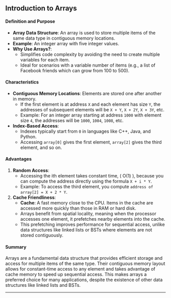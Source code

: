 ## Introduction to Arrays

#### Definition and Purpose
- **Array Data Structure**: An array is used to store multiple items of the same data type in contiguous memory locations.
- **Example**: An integer array with five integer values.
- **Why Use Arrays?**:
  - Simplifies code complexity by avoiding the need to create multiple variables for each item.
  - Ideal for scenarios with a variable number of items (e.g., a list of Facebook friends which can grow from 100 to 500).

#### Characteristics
- **Contiguous Memory Locations**: Elements are stored one after another in memory.
  - If the first element is at address `X` and each element has size `Y`, the addresses of subsequent elements will be `X + Y`, `X + 2Y`, `X + 3Y`, etc.
  - Example: For an integer array starting at address `1000` with element size `4`, the addresses will be `1000`, `1004`, `1008`, etc.
- **Index-Based Access**:
  - Indexes typically start from `0` in languages like C++, Java, and Python.
  - Accessing `array[0]` gives the first element, `array[2]` gives the third element, and so on.

#### Advantages
1. **Random Access**:
   - Accessing the ith element takes constant time, \( O(1) \), because you can compute the address directly using the formula `X + i * Y`.
   - Example: To access the third element, you compute `address of array[2] = X + 2 * Y`.
2. **Cache Friendliness**:
   - **Cache**: A fast memory close to the CPU. Items in the cache are accessed more quickly than those in RAM or hard disk.
   - Arrays benefit from spatial locality, meaning when the processor accesses one element, it prefetches nearby elements into the cache.
   - This prefetching improves performance for sequential access, unlike data structures like linked lists or BSTs where elements are not stored contiguously.

#### Summary
Arrays are a fundamental data structure that provides efficient storage and access for multiple items of the same type. Their contiguous memory layout allows for constant-time access to any element and takes advantage of cache memory to speed up sequential access. This makes arrays a preferred choice for many applications, despite the existence of other data structures like linked lists and BSTs.

---